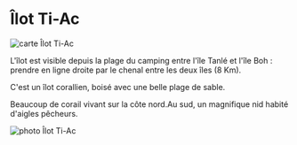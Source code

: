 # Îlot Ti-Ac

![carte Îlot Ti-Ac](/cartes/IlotTiAc.jpg)

L'îlot est visible depuis la plage du camping entre l'île Tanlé et l'île Boh : prendre en ligne droite par le chenal entre les deux îles (8 Km).

C'est un îlot corallien, boisé avec une belle plage de sable.

Beaucoup de corail vivant sur la côte nord.Au sud, un magnifique nid habité d'aigles pêcheurs.

![photo Îlot Ti-Ac](/photos/IlotTiAc.jpg)
